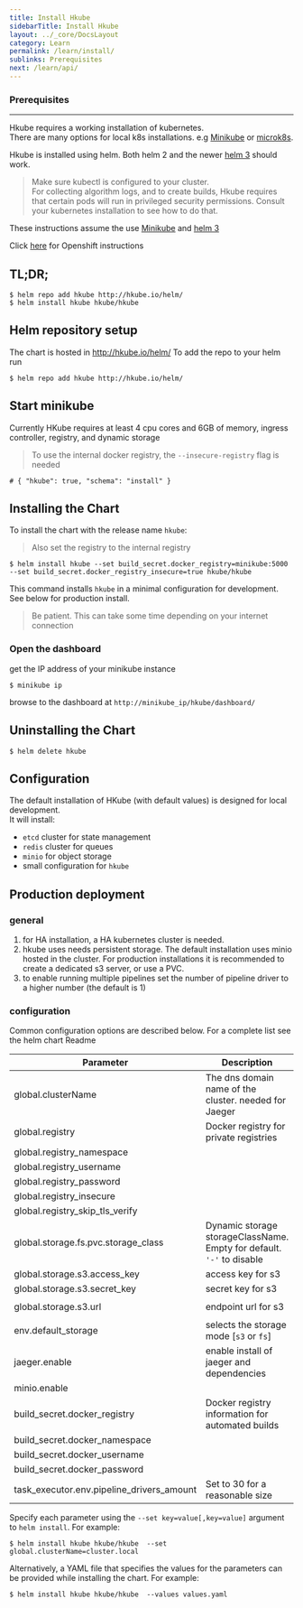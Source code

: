 ```yaml
---
title: Install Hkube
sidebarTitle: Install Hkube
layout: ../_core/DocsLayout
category: Learn
permalink: /learn/install/
sublinks: Prerequisites
next: /learn/api/
---
```


### Prerequisites
---
Hkube requires a working installation of kubernetes.  
There are many options for local k8s installations. e.g  [Minikube](https://kubernetes.io/docs/tasks/tools/install-minikube/) or [microk8s](https://microk8s.io/).  

Hkube is installed using helm. Both helm 2 and the newer [helm 3](https://helm.sh/docs/intro/install/) should work.

> Make sure kubectl is configured to your cluster.  
> For collecting algorithm logs, and to create builds, Hkube requires that certain pods will run in privileged security permissions. Consult your kubernetes installation to see how to do that.  

These instructions assume the use [Minikube](https://kubernetes.io/docs/tasks/tools/install-minikube/) and [helm 3](https://helm.sh/docs/intro/install/)

Click [here](/learn/install/openshift) for Openshift instructions

## TL;DR;
```console
$ helm repo add hkube http://hkube.io/helm/
$ helm install hkube hkube/hkube
```
## Helm repository setup

The chart is hosted in http://hkube.io/helm/
To add the repo to your helm run
```console
$ helm repo add hkube http://hkube.io/helm/
```
## Start minikube
Currently HKube requires at least 4 cpu cores and 6GB of memory, ingress controller, registry, and dynamic storage 
> To use the internal docker registry, the `--insecure-registry` flag is needed

```hkube-tabs
# { "hkube": true, "schema": "install" }
```

## Installing the Chart
To install the chart with the release name `hkube`:  
> Also set the registry to the internal registry  

```console
$ helm install hkube --set build_secret.docker_registry=minikube:5000 --set build_secret.docker_registry_insecure=true hkube/hkube
```
This command installs `hkube` in a minimal configuration for development. See below for production install.  
> Be patient. This can take some time depending on your internet connection  

### Open the dashboard
get the IP address of your minikube instance
```console
$ minikube ip
```
browse to the dashboard at `http://minikube_ip/hkube/dashboard/`

## Uninstalling the Chart
```console
$ helm delete hkube
```
## Configuration
The default installation of HKube (with default values) is designed for local development.  
It will install:  

- `etcd` cluster for state management
- `redis` cluster for queues  
- `minio` for object storage  
- small configuration for `hkube`  

## Production deployment
### general
1. for HA installation, a HA kubernetes cluster is needed.  
2. hkube uses needs persistent storage. The default installation uses minio hosted in the cluster. For production installations it is recommended to create a dedicated s3 server, or use a PVC.
3. to enable running multiple pipelines set the number of pipeline driver to a higher number (the default is 1)

### configuration
Common configuration options are described below. For a complete list see the helm chart Readme

|                        Parameter                        | Description                                       |                            Default   |
|---------------------------------------------------------|---------------------------------------------------|--------------------------------------|
| global.clusterName                                      | The dns domain name of the cluster. needed for Jaeger | `cluster.local`                      |
| global.registry                                         | Docker registry for private registries            | `''`                                 |
| global.registry_namespace                               |                                                   | `hkube`                              |
| global.registry_username                                |                                                   | `''`                                 |
| global.registry_password                                |                                                   | `''`                                 |
| global.registry_insecure                                |                                                   | `false`                              |
| global.registry_skip_tls_verify                         |                                                   | `false`                              |
| global.storage.fs.pvc.storage_class                     | Dynamic storage storageClassName. Empty for default. `'-'` to disable  | `''`                                 |
| global.storage.s3.access_key                            | access key for s3                                 | `hkubeminiokey`                      |
| global.storage.s3.secret_key                            | secret key for s3                                 | `hkubeminiosecret`                   |
| global.storage.s3.url                                   | endpoint url for s3                               | `'http://hkube-minio:9000'`          |
| env.default_storage                                     | selects the storage mode [`s3` or `fs`]           | `s3`                                 |
| jaeger.enable                                           | enable install of jaeger and dependencies         | `false`                              |
| minio.enable                                            |                                                   | `true`                               |
| build_secret.docker_registry                            | Docker registry information for automated builds  | `''`                                 |
| build_secret.docker_namespace                           |                                                   | `''`                                 |
| build_secret.docker_username                            |                                                   | `''`                                 |
| build_secret.docker_password                            |                                                   | `''`                                 |
| task_executor.env.pipeline_drivers_amount               | Set to 30 for a reasonable size                   | `1`                                  |


Specify each parameter using the `--set key=value[,key=value]` argument to `helm install`. For example:

```console
$ helm install hkube hkube/hkube  --set global.clusterName=cluster.local
```

Alternatively, a YAML file that specifies the values for the parameters can be provided while
installing the chart. For example:

```console
$ helm install hkube hkube/hkube  --values values.yaml
```

<!-- ```hkube-box
# { "hkube": true, "url": "/learn", "title": "next &rarr;", "text": "Learn More" }
``` -->
